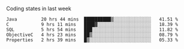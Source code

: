 Coding states in last week

<!--START_SECTION:waka-->
```text
Java         20 hrs 44 mins  ██████████▒░░░░░░░░░░░░░░   41.51 % 
C            9 hrs 11 mins   ████▓░░░░░░░░░░░░░░░░░░░░   18.39 % 
SQL          5 hrs 54 mins   ███░░░░░░░░░░░░░░░░░░░░░░   11.82 % 
ObjectiveC   4 hrs 23 mins   ██▒░░░░░░░░░░░░░░░░░░░░░░   08.79 % 
Properties   2 hrs 39 mins   █▒░░░░░░░░░░░░░░░░░░░░░░░   05.33 % 
```
<!--END_SECTION:waka-->
